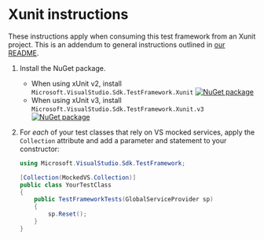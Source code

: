 # Xunit instructions

These instructions apply when consuming this test framework from an Xunit project.
This is an addendum to general instructions outlined in [our README](../README.md).

1. Install the NuGet package.
    * When using xUnit v2, install `Microsoft.VisualStudio.Sdk.TestFramework.Xunit` [![NuGet package](https://img.shields.io/nuget/v/Microsoft.VisualStudio.Sdk.TestFramework.Xunit.svg)](https://www.nuget.org/packages/Microsoft.VisualStudio.Sdk.TestFramework.Xunit)
    * When using xUnit v3, install `Microsoft.VisualStudio.Sdk.TestFramework.Xunit.v3` [![NuGet package](https://img.shields.io/nuget/v/Microsoft.VisualStudio.Sdk.TestFramework.Xunit.v3.svg)](https://www.nuget.org/packages/Microsoft.VisualStudio.Sdk.TestFramework.Xunit.v3)
1. For *each* of your test classes that rely on VS mocked services, apply the `Collection` attribute and add a parameter and statement to your constructor:

    ```csharp
    using Microsoft.VisualStudio.Sdk.TestFramework;

    [Collection(MockedVS.Collection)]
    public class YourTestClass
    {
        public TestFrameworkTests(GlobalServiceProvider sp)
        {
            sp.Reset();
        }
    }
    ```
